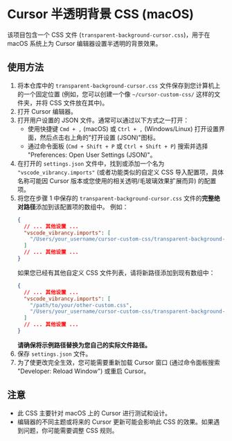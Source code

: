 # Cursor 半透明背景 CSS (macOS)

该项目包含一个 CSS 文件 (`transparent-background-cursor.css`)，用于在 macOS 系统上为 Cursor 编辑器设置半透明的背景效果。

## 使用方法

1.  将本仓库中的 `transparent-background-cursor.css` 文件保存到您计算机上的一个固定位置 (例如，您可以创建一个像 `~/cursor-custom-css/` 这样的文件夹，并将 CSS 文件放在其中)。
2.  打开 Cursor 编辑器。
3.  打开用户设置的 JSON 文件。通常可以通过以下方式之一打开：
    - 使用快捷键 `Cmd + ,` (macOS) 或 `Ctrl + ,` (Windows/Linux) 打开设置界面，然后点击右上角的"打开设置 (JSON)"图标。
    - 通过命令面板 (`Cmd + Shift + P` 或 `Ctrl + Shift + P`) 搜索并选择 "Preferences: Open User Settings (JSON)"。
4.  在打开的 `settings.json` 文件中，找到或添加一个名为 `"vscode_vibrancy.imports"` (或者功能类似的自定义 CSS 导入配置项，具体名称可能因 Cursor 版本或您使用的相关透明/毛玻璃效果扩展而异) 的配置项。
5.  将您在步骤 1 中保存的 `transparent-background-cursor.css` 文件的**完整绝对路径**添加到该配置项的数组中。
    例如：
    ```json
    {
      // ... 其他设置 ...
      "vscode_vibrancy.imports": [
        "/Users/your_username/cursor-custom-css/transparent-background-cursor.css"
      ]
      // ... 其他设置 ...
    }
    ```
    如果您已经有其他自定义 CSS 文件列表，请将新路径添加到现有数组中：
    ```json
    {
      // ... 其他设置 ...
      "vscode_vibrancy.imports": [
        "/path/to/your/other-custom.css",
        "/Users/your_username/cursor-custom-css/transparent-background-cursor.css"
      ]
      // ... 其他设置 ...
    }
    ```
    **请确保将示例路径替换为您自己的实际文件路径。**
6.  保存 `settings.json` 文件。
7.  为了使更改完全生效，您可能需要重新加载 Cursor 窗口 (通过命令面板搜索 "Developer: Reload Window") 或重启 Cursor。

## 注意

- 此 CSS 主要针对 macOS 上的 Cursor 进行测试和设计。
- 编辑器的不同主题或将来的 Cursor 更新可能会影响此 CSS 的效果。如果遇到问题，你可能需要调整 CSS 规则。
